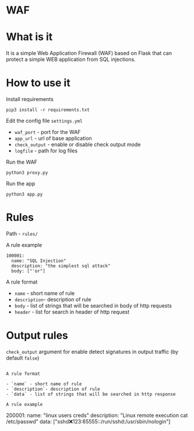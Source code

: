 # WAF

# What is it

It is a simple Web Application Firewall (WAF) based on Flask that can protect a simple WEB application from SQL injections.


# How to use it

Install requirements

```
pip3 install -r requirements.txt
```

Edit the config file `settings.yml`

- `waf_port` - port for the WAF
- `app_url` - url of base application
- `check_output` - enable or disable check output mode
- `logfile` - path for log files

Run the WAF

```
python3 proxy.py
```

Run the app

```
python3 app.py
```

# Rules

Path - `rules/`

A rule example

```
100001:
  name: "SQL Injection"
  description: "the simplest sql attack"
  body: ["'or"]
```

A rule format

- `name` - short name of rule
- `description`- description of rule
- `body` - list of strings that will be searched in body of http requests
- `header` - list for search in header of http request

# Output rules

`check_output` argument for enable detect signatures in output traffic (by default `false`)

```

A rule format

- `name` - short name of rule
- `description`- description of rule
- `data` - list of strings that will be searched in http response

A rule example

```
200001:
  name: "linux users creds"
  description: "Linux remote execution cat /etc/passwd"
  data: ["sshd:x:123:65555::/run/sshd:/usr/sbin/nologin"]
